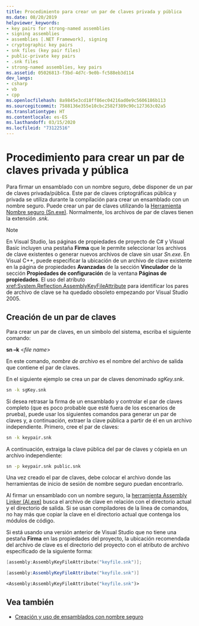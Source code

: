 ```yaml
---
title: Procedimiento para crear un par de claves privada y pública
ms.date: 08/20/2019
helpviewer_keywords:
- key pairs for strong-named assemblies
- signing assemblies
- assemblies [.NET Framework], signing
- cryptographic key pairs
- snk files (key pair files)
- public-private key pairs
- .snk files
- strong-named assemblies, key pairs
ms.assetid: 05026813-f3bd-4d7c-9e0b-fc588eb3d114
dev_langs:
- csharp
- vb
- cpp
ms.openlocfilehash: 8a9845e3cd18ff86ec04216ad0e9c5606186b113
ms.sourcegitcommit: 7588136e355e10cbc2582f389c90c127363c02a5
ms.translationtype: HT
ms.contentlocale: es-ES
ms.lasthandoff: 03/15/2020
ms.locfileid: "73122516"
---
```

# <a name="how-to-create-a-public-private-key-pair"></a>Procedimiento para crear un par de claves privada y pública

Para firmar un ensamblado con un nombre seguro, debe disponer de un par de claves privada/pública. Este par de claves criptográficas pública y privada se utiliza durante la compilación para crear un ensamblado con un nombre seguro. Puede crear un par de claves utilizando la [Herramienta Nombre seguro (Sn.exe)](../../framework/tools/sn-exe-strong-name-tool.md). Normalmente, los archivos de par de claves tienen la extensión *.snk*.

> [!NOTE]
> En Visual Studio, las páginas de propiedades de proyecto de C# y Visual Basic incluyen una pestaña **Firma** que le permite seleccionar los archivos de clave existentes o generar nuevos archivos de clave sin usar *Sn.exe*. En Visual C++, puede especificar la ubicación de un archivo de clave existente en la página de propiedades **Avanzadas** de la sección **Vinculador** de la sección **Propiedades de configuración** de la ventana **Páginas de propiedades**. El uso del atributo <xref:System.Reflection.AssemblyKeyFileAttribute> para identificar los pares de archivo de clave se ha quedado obsoleto empezando por Visual Studio 2005.

## <a name="create-a-key-pair"></a>Creación de un par de claves

Para crear un par de claves, en un símbolo del sistema, escriba el siguiente comando:

**sn –k** \<*file name*>

En este comando, *nombre de archivo* es el nombre del archivo de salida que contiene el par de claves.

En el siguiente ejemplo se crea un par de claves denominado *sgKey.snk*.

```cmd
sn -k sgKey.snk
```

Si desea retrasar la firma de un ensamblado y controlar el par de claves completo (que es poco probable que esté fuera de los escenarios de prueba), puede usar los siguientes comandos para generar un par de claves y, a continuación, extraer la clave pública a partir de él en un archivo independiente. Primero, cree el par de claves:

```cmd
sn -k keypair.snk
```

A continuación, extraiga la clave pública del par de claves y cópiela en un archivo independiente:

```cmd
sn -p keypair.snk public.snk
```

Una vez creado el par de claves, debe colocar el archivo donde las herramientas de inicio de sesión de nombre seguro puedan encontrarlo.

Al firmar un ensamblado con un nombre seguro, la [herramienta Assembly Linker (Al.exe)](../../framework/tools/al-exe-assembly-linker.md) busca el archivo de clave en relación con el directorio actual y el directorio de salida. Si se usan compiladores de la línea de comandos, no hay más que copiar la clave en el directorio actual que contenga los módulos de código.

Si está usando una versión anterior de Visual Studio que no tiene una pestaña **Firma** en las propiedades del proyecto, la ubicación recomendada del archivo de clave es el directorio del proyecto con el atributo de archivo especificado de la siguiente forma:

```cpp
[assembly:AssemblyKeyFileAttribute("keyfile.snk")];
```

```csharp
[assembly:AssemblyKeyFileAttribute("keyfile.snk")]
```

```vb
<Assembly:AssemblyKeyFileAttribute("keyfile.snk")>
```

## <a name="see-also"></a>Vea también

- [Creación y uso de ensamblados con nombre seguro](create-use-strong-named.md)
